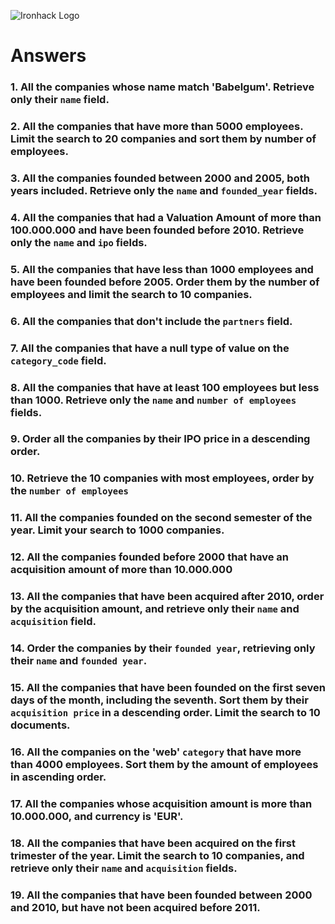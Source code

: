 ![Ironhack Logo](https://i.imgur.com/1QgrNNw.png)

# Answers

### 1. All the companies whose name match 'Babelgum'. Retrieve only their `name` field.

<!--  
query: {name: "Babelgum"}
projection: {name: 1, _id: 0}
-->

### 2. All the companies that have more than 5000 employees. Limit the search to 20 companies and sort them by **number of employees**.

<!--  
query: {number_of_employees: {$gt: 5000}}
sort: {number_of_employees: 1}
limit: 20
-->

### 3. All the companies founded between 2000 and 2005, both years included. Retrieve only the `name` and `founded_year` fields.

<!--  
query: {$and: [{founded_year: {$gte: 2000}}, {founded_year:{$lte: 2005}}]}
projection: {name: 1, founded_year: 1, _id: 0}
-->

### 4. All the companies that had a Valuation Amount of more than 100.000.000 and have been founded before 2010. Retrieve only the `name` and `ipo` fields.

<!--  
query: {$and: [{"ipo.valuation_amount": {$gt: 1000000000}},{founded_year
: {$lt: 2010}}]}
projection: {name: 1, ipo: 1, _id: 0}
-->

### 5. All the companies that have less than 1000 employees and have been founded before 2005. Order them by the number of employees and limit the search to 10 companies.

<!--  
query: {$and: [{number_of_employees: {$lt: 1000}},{founded_year
: {$lt: 2005}}]}
sort: {number_of_employees: 1}
limit: 10
-->

### 6. All the companies that don't include the `partners` field.

<!--  
query: {partners: {$exists: false}}
-->

### 7. All the companies that have a null type of value on the `category_code` field.

<!--  
query: {category_code: null}
-->

### 8. All the companies that have at least 100 employees but less than 1000. Retrieve only the `name` and `number of employees` fields.

<!--  
query: {$and: [{number_of_employees: {$gte: 100}}, {number_of_employees: {$lt: 1000}}]}
projection: {name: 1, number_of_employees: 1, _id: 0}
-->

### 9. Order all the companies by their IPO price in a descending order.

<!--  
sort: {"ipo.valuation_amount": -1}
-->

### 10. Retrieve the 10 companies with most employees, order by the `number of employees`

<!--  
sort: {number_of_employees: -1}
limit: 10
-->

### 11. All the companies founded on the second semester of the year. Limit your search to 1000 companies.

<!--  
query: {founded_month: {$gt: 6}}
limit: 1000
-->

### 12. All the companies founded before 2000 that have an acquisition amount of more than 10.000.000

<!--  
query: {$and: [{founded_year: {$lt: 2000}}, {"acquisitions.price_amount": {$gt: 10000000}}]}
-->

### 13. All the companies that have been acquired after 2010, order by the acquisition amount, and retrieve only their `name` and `acquisition` field.

<!--  
query: {"acquisition.acquired_year": {$gt: 2010}}
projection: {name: 1, acquisition: 1, _id: 0}
sort: {"acquisitions.price_amount": 1}
-->

### 14. Order the companies by their `founded year`, retrieving only their `name` and `founded year`.

<!--  
projection: {name: 1, founded_year: 1, _id: 0}
sort: {founded_year: 1}
-->

### 15. All the companies that have been founded on the first seven days of the month, including the seventh. Sort them by their `acquisition price` in a descending order. Limit the search to 10 documents.

<!--  
query: {$and: [{founded_day: {$gte: 1}}, {founded_day: {$lte: 7}}]}
sort: {"acquisition.price_amount": -1}
limit: 10
-->

### 16. All the companies on the 'web' `category` that have more than 4000 employees. Sort them by the amount of employees in ascending order.

<!--  
query: {$and:[{category_code: "web"}, {number_of_employees: {$gt: 4000}}]}
sort: {number_of_employees: 1}
-->

### 17. All the companies whose acquisition amount is more than 10.000.000, and currency is 'EUR'.

<!--  
query: {$and:[{"acquisition.price_amount": {$gt: 10000000}}, {"acquisition.price_currency_code": "EUR"}]}
-->

### 18. All the companies that have been acquired on the first trimester of the year. Limit the search to 10 companies, and retrieve only their `name` and `acquisition` fields.

<!--  
query: {"acquisition.acquired_month": {$lte: 3}}
projection: {name: 1, acquisition: 1, _id: 0}
limit: 10
-->

### 19. All the companies that have been founded between 2000 and 2010, but have not been acquired before 2011.

<!--  
query: {$and: [{founded_year: {$gt: 2000}}, {founded_year: {$lte: 2010}}, {"acquisition.acquired_year": {$gt: 2010}}]}
-->